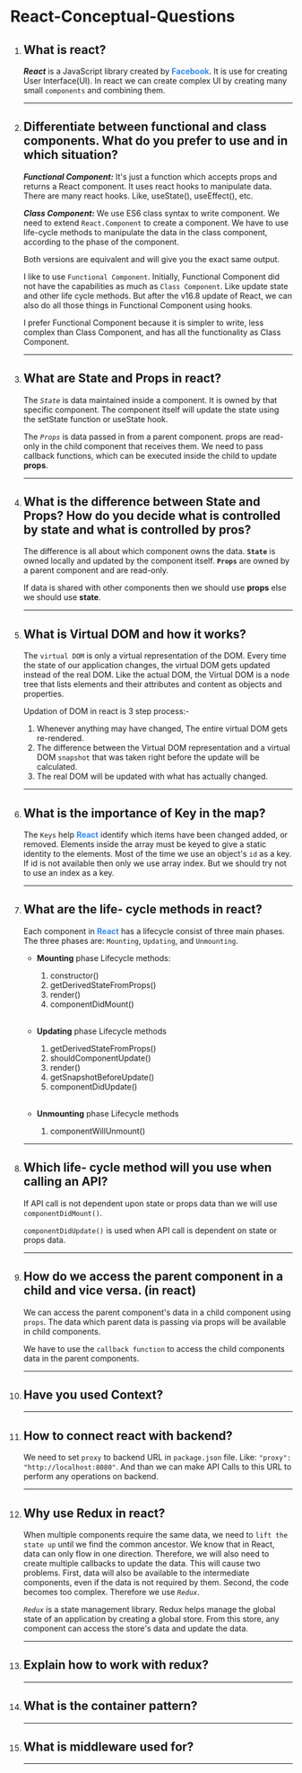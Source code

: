 # React-Conceptual-Questions

1.  ## What is react?

    _**React**_ is a JavaScript library created by **<span style="color:#2D88FF;">Facebook</span>**. It is use for creating User Interface(UI). In react we can create complex UI by creating many small `components` and combining them.

    ***

2.  ## Differentiate between functional and class components. What do you prefer to use and in which situation?

    _**Functional Component:**_ It's just a function which accepts props and returns a React component. It uses react hooks to manipulate data. There are many react hooks. Like, useState(), useEffect(), etc.

    _**Class Component:**_ We use ES6 class syntax to write component. We need to extend `React.Component` to create a component. We have to use life-cycle methods to manipulate the data in the class component, according to the phase of the component.

    Both versions are equivalent and will give you the exact same output.

    I like to use `Functional Component`. Initially, Functional Component did not have the capabilities as much as `Class Component`. Like update state and other life cycle methods. But after the v16.8 update of React, we can also do all those things in Functional Component using hooks.

    I prefer Functional Component because it is simpler to write, less complex than Class Component, and has all the functionality as Class Component.

    ***

3.  ## What are State and Props in react?

    The _`State`_ is data maintained inside a component. It is owned by that specific component. The component itself will update the state using the setState function or useState hook.

    The _`Props`_ is data passed in from a parent component. props are read-only in the child component that receives them. We need to pass callback functions, which can be executed inside the child to update **props**.

    ***

4.  ## What is the difference between State and Props? How do you decide what is controlled by state and what is controlled by pros?

    The difference is all about which component owns the data. **`State`** is owned locally and updated by the component itself. **`Props`** are owned by a parent component and are read-only.

    If data is shared with other components then we should use **props** else we should use **state**.

    ***

5.  ## What is Virtual DOM and how it works?

    The `virtual DOM` is only a virtual representation of the DOM. Every time the state of our application changes, the virtual DOM gets updated instead of the real DOM. Like the actual DOM, the Virtual DOM is a node tree that lists elements and their attributes and content as objects and properties.

    Updation of DOM in react is 3 step process:-

    1.  Whenever anything may have changed, The entire virtual DOM gets re-rendered.
    2.  The difference between the Virtual DOM representation and a virtual DOM `snapshot` that was taken right before the update will be calculated.
    3.  The real DOM will be updated with what has actually changed.

    ***

6.  ## What is the importance of Key in the map?

    The `Keys` help **<span style="color:#2D88FF;">React</span>** identify which items have been changed added, or removed. Elements inside the array must be keyed to give a static identity to the elements. Most of the time we use an object's `id` as a key. If id is not available then only we use array index. But we should try not to use an index as a key.

    ***

7.  ## What are the life- cycle methods in react?

    Each component in **<span style="color:#2D88FF;">React</span>** has a lifecycle consist of three main phases.
    The three phases are: `Mounting`, `Updating`, and `Unmounting`.

    - **Mounting** phase Lifecycle methods:

      1. constructor()
      2. getDerivedStateFromProps()
      3. render()
      4. componentDidMount()<br><br>

    - **Updating** phase Lifecycle methods

      1.  getDerivedStateFromProps()
      2.  shouldComponentUpdate()
      3.  render()
      4.  getSnapshotBeforeUpdate()
      5.  componentDidUpdate()<br><br>

    - **Unmounting** phase Lifecycle methods
      1.  componentWillUnmount()

    ***

8.  ## Which life- cycle method will you use when calling an API?

    If API call is not dependent upon state or props data than we will use `componentDidMount()`.

    `componentDidUpdate()` is used when API call is dependent on state or props data.

    ***

9.  ## How do we access the parent component in a child and vice versa. (in react)

    We can access the parent component's data in a child component using `props`. The data which parent data is passing via props will be available in child components.

    We have to use the `callback function` to access the child components data in the parent components.

    ***

10. ## Have you used Context?

    ***

11. ## How to connect react with backend?

    We need to set `proxy` to backend URL in `package.json` file. Like: `"proxy": "http://localhost:8080"`. And than we can make API Calls to this URL to perform any operations on backend.

    ***

12. ## Why use Redux in react?

    When multiple components require the same data, we need to `lift the state up` until we find the common ancestor. We know that in React, data can only flow in one direction. Therefore, we will also need to create multiple callbacks to update the data. This will cause two problems. First, data will also be available to the intermediate components, even if the data is not required by them. Second, the code becomes too complex. Therefore we use _`Redux`_.

    _`Redux`_ is a state management library. Redux helps manage the global state of an application by creating a global store. From this store, any component can access the store's data and update the data.

    ***

13. ## Explain how to work with redux?

    ***

14. ## What is the container pattern?

    ***

15. ## What is middleware used for?

    ***
